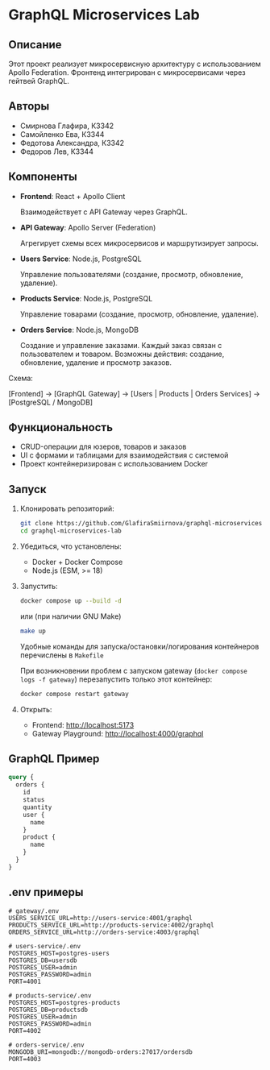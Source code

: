 # GraphQL Microservices Lab

## Описание

Этот проект реализует микросервисную архитектуру с использованием Apollo Federation. Фронтенд интегрирован с микросервисами через гейтвей GraphQL.

## Авторы

* Смирнова Глафира, К3342
* Самойленко Ева, К3344
* Федотова Александра, К3342
* Федоров Лев, К3344

## Компоненты

* **Frontend**: React + Apollo Client

    Взаимодействует с API Gateway через GraphQL.
* **API Gateway**: Apollo Server (Federation)

    Агрегирует схемы всех микросервисов и маршрутизирует запросы.
* **Users Service**: Node.js, PostgreSQL

    Управление пользователями (создание, просмотр, обновление, удаление).
* **Products Service**: Node.js, PostgreSQL

    Управление товарами (создание, просмотр, обновление, удаление).


* **Orders Service**: Node.js, MongoDB

    Создание и управление заказами. Каждый заказ связан с пользователем и товаром. Возможны действия: создание, обновление, удаление и просмотр заказов.

Схема:

[Frontend] → [GraphQL Gateway] → [Users | Products | Orders Services] → [PostgreSQL / MongoDB]

## Функциональность

* CRUD-операции для юзеров, товаров и заказов
* UI с формами и таблицами для взаимодействия с системой
* Проект контейнеризирован с использованием Docker

## Запуск

1. Клонировать репозиторий:

   ```bash
   git clone https://github.com/GlafiraSmiirnova/graphql-microservices-lab.git
   cd graphql-microservices-lab
   ```

2. Убедиться, что установлены:

   * Docker + Docker Compose
   * Node.js (ESM, >= 18)

3. Запустить:

   ```bash
   docker compose up --build -d
   ```

   или (при наличии GNU Make)

   ```bash
   make up
   ```

   Удобные команды для запуска/остановки/логирования контейнеров перечислены в ```Makefile```

   При возникновении проблем с запуском gateway (```docker compose logs -f gateway```) перезапустить только этот контейнер:

   ```bash
   docker compose restart gateway
   ```

4. Открыть:

   * Frontend: [http://localhost:5173](http://localhost:5173)
   * Gateway Playground: [http://localhost:4000/graphql](http://localhost:4000/graphql)

## GraphQL Пример

```graphql
query {
  orders {
    id
    status
    quantity
    user {
      name
    }
    product {
      name
    }
  }
}
```

## .env примеры

```env
# gateway/.env
USERS_SERVICE_URL=http://users-service:4001/graphql
PRODUCTS_SERVICE_URL=http://products-service:4002/graphql
ORDERS_SERVICE_URL=http://orders-service:4003/graphql

# users-service/.env
POSTGRES_HOST=postgres-users
POSTGRES_DB=usersdb
POSTGRES_USER=admin
POSTGRES_PASSWORD=admin
PORT=4001

# products-service/.env
POSTGRES_HOST=postgres-products
POSTGRES_DB=productsdb
POSTGRES_USER=admin
POSTGRES_PASSWORD=admin
PORT=4002

# orders-service/.env
MONGODB_URI=mongodb://mongodb-orders:27017/ordersdb
PORT=4003
```